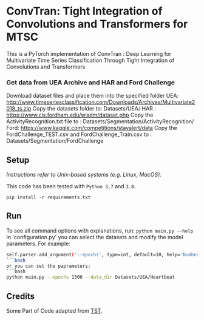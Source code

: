# ConvTran: Tight Integration of Convolutions and Transformers for MTSC
This is a PyTorch implementation of ConvTran : Deep Learning for Multivariate Time Series Classification Through Tight Integration of Convolutions and Transformers


### Get data from UEA Archive and HAR and Ford Challenge
Download dataset files and place them into the specified folder
UEA: http://www.timeseriesclassification.com/Downloads/Archives/Multivariate2018_ts.zip
Copy the datasets folder to: Datasets/UEA/
HAR : https://www.cis.fordham.edu/wisdm/dataset.php
Copy the ActivityRecognition.txt file to : Datasets/Segmentation/ActivityRecognition/
Ford: https://www.kaggle.com/competitions/stayalert/data
Copy the FordChallenge_TEST.csv and FordChallenge_Train.csv to : Datasets/Segmentation/FordChallenge

## Setup

_Instructions refer to Unix-based systems (e.g. Linux, MacOS)._

This code has been tested with `Python 3.7` and `3.8`.

`pip install -r requirements.txt`

## Run

To see all command options with explanations, run: `python main.py --help`
In 'configuration.py' you can select the datasets and modify the model parameters.
For example:
```bash
self.parser.add_argument('--epochs', type=int, default=10, help='Number of training epochs')
```bash
or you can set the paprameters:
```bash
python main.py --epochs 1500 --data_dir Datasets/UEA/Heartbeat
```
## Credits

Some Part of Code adapted from [TST](https://github.com/gzerveas/mvts_transformer).
